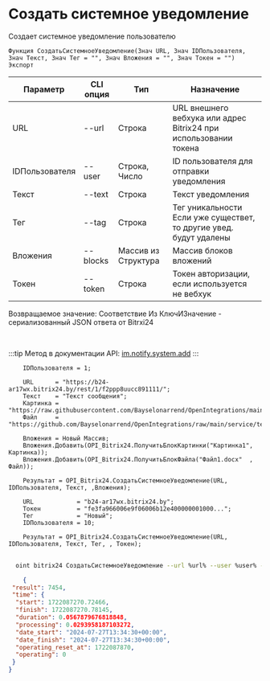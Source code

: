 ﻿---
sidebar_position: 2
---

# Создать системное уведомление
 Создает системное уведомление пользователю



`Функция СоздатьСистемноеУведомление(Знач URL, Знач IDПользователя, Знач Текст, Знач Тег = "", Знач Вложения = "", Знач Токен = "") Экспорт`

  | Параметр | CLI опция | Тип | Назначение |
  |-|-|-|-|
  | URL | --url | Строка | URL внешнего вебхука или адрес Bitrix24 при использовании токена |
  | IDПользователя | --user | Строка, Число | ID пользователя для отправки уведомления |
  | Текст | --text | Строка | Текст уведомления |
  | Тег | --tag | Строка | Тег уникальности Если уже существет, то другие увед. будут удалены |
  | Вложения | --blocks | Массив из Структура | Массив блоков вложений |
  | Токен | --token | Строка | Токен авторизации, если используется не вебхук |

  
  Возвращаемое значение:   Соответствие Из КлючИЗначение - сериализованный JSON ответа от Bitrxi24

<br/>

:::tip
Метод в документации API: [im.notify.system.add](https://dev.1c-bitrix.ru/learning/course/index.php?COURSE_ID=93&LESSON_ID=12131)
:::
<br/>


```bsl title="Пример кода"
    IDПользователя = 1;

    URL      = "https://b24-ar17wx.bitrix24.by/rest/1/f2ppp8uucc891111/";
    Текст    = "Текст сообщения";
    Картинка = "https://raw.githubusercontent.com/Bayselonarrend/OpenIntegrations/main/service/test_data/picture.jpg";
    Файл     = "https://github.com/Bayselonarrend/OpenIntegrations/raw/main/service/test_data/document.docx";

    Вложения = Новый Массив;
    Вложения.Добавить(OPI_Bitrix24.ПолучитьБлокКартинки("Картинка1", Картинка));
    Вложения.Добавить(OPI_Bitrix24.ПолучитьБлокФайла("Файл1.docx"  , Файл));

    Результат = OPI_Bitrix24.СоздатьСистемноеУведомление(URL, IDПользователя, Текст, ,Вложения);

    URL            = "b24-ar17wx.bitrix24.by";
    Токен          = "fe3fa966006e9f06006b12e400000001000...";
    Тег            = "Новый";
    IDПользователя = 10;

    Результат = OPI_Bitrix24.СоздатьСистемноеУведомление(URL, IDПользователя, Текст, Тег, , Токен);
```



```sh title="Пример команды CLI"
    
  oint bitrix24 СоздатьСистемноеУведомление --url %url% --user %user% --text %text% --tag %tag% --blocks %blocks% --token %token%

```

```json title="Результат"
    {
 "result": 7454,
 "time": {
  "start": 1722087270.72466,
  "finish": 1722087270.78145,
  "duration": 0.0567879676818848,
  "processing": 0.0293958187103272,
  "date_start": "2024-07-27T13:34:30+00:00",
  "date_finish": "2024-07-27T13:34:30+00:00",
  "operating_reset_at": 1722087870,
  "operating": 0
 }
}

```
